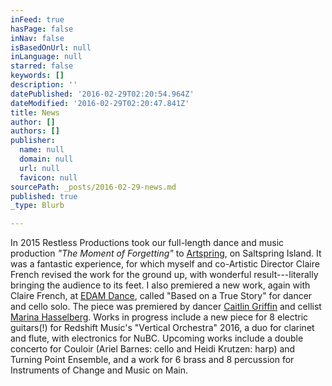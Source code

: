 ```yaml
---
inFeed: true
hasPage: false
inNav: false
isBasedOnUrl: null
inLanguage: null
starred: false
keywords: []
description: ''
datePublished: '2016-02-29T02:20:54.964Z'
dateModified: '2016-02-29T02:20:47.841Z'
title: News
author: []
authors: []
publisher:
  name: null
  domain: null
  url: null
  favicon: null
sourcePath: _posts/2016-02-29-news.md
published: true
_type: Blurb

---
```

In 2015 Restless Productions took our full-length dance and music production _"The Moment of Forgetting"_ to [Artspring][0], on Saltspring Island. It was a fantastic experience, for which myself and co-Artistic Director Claire French revised the work for the ground up, with wonderful result---literally bringing the audience to its feet. I also premiered a new work, again with Claire French, at [EDAM Dance][1], called "Based on a True Story" for dancer and cello solo. The piece was premiered by dancer [Caitlin Griffin][2] and cellist [Marina Hasselberg][3]. Works in progress include a new piece for 8 electric guitars(!) for Redshift Music's "Vertical Orchestra" 2016, a duo for clarinet and flute, with electronics for NuBC. Upcoming works include a double concerto for Couloir (Ariel Barnes: cello and Heidi Krutzen: harp) and Turning Point Ensemble, and a work for 6 brass and 8 percussion for Instruments of Change and Music on Main.

[0]: http://artspring.ca/
[1]: http://www.edamdance.org/
[2]: http://www.caitlingriffin.com/
[3]: http://marinahasselberg.com/